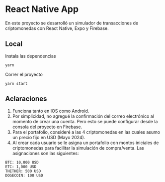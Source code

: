 # React Native App

En este proyecto se desarrolló un simulador de transacciones de criptomonedas con React Native, Expo y Firebase.

## Local

Instala las dependencias

```
yarn
```

Correr el proyecto

```
yarn start
```

## Aclaraciones

1. Funciona tanto en IOS como Android.
2. Por simplicidad, no agregué la confirmación del correo electrónico al momento de crear una cuenta. Pero esto se puede configurar desde la consola del proyecto en Firebase.
3. Para el portafolio, consideré a las 4 criptomonedas en las cuales asumo un precio fijo en USD (Mayo 2024).
4. Al crear cada usuario se le asigna un portafolio con montos iniciales de criptomonedas para facilitar la simulación de compra/venta. Las asignaciones son las siguientes:

```
BTC: 10,000 USD
ETC: 1,000 USD
THETHER: 500 USD
DOGECOIN: 100 USD
```

